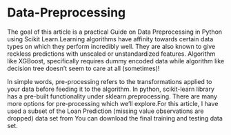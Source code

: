 # Data-Preprocessing
The goal of this article is a practical Guide on Data Preprocessing in Python using Scikit Learn.Learning algorithms have affinity towards certain data types on which they perform incredibly well. They are also known to give reckless predictions with unscaled or unstandardized features. Algorithm like XGBoost, specifically requires dummy encoded data while algorithm like decision tree doesn’t seem to care at all (sometimes)!

In simple words, pre-processing refers to the transformations applied to your data before feeding it to the algorithm. In python, scikit-learn library has a pre-built functionality under sklearn.preprocessing. There are many more options for pre-processing which we’ll explore.For this article, I have used a subset of the Loan Prediction (missing value observations are dropped) data set from You can download the final training and testing data set.
